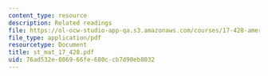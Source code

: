 ```yaml
---
content_type: resource
description: Related readings
file: https://ol-ocw-studio-app-qa.s3.amazonaws.com/courses/17-428-american-foreign-policy-theory-and-method-fall-2004/76ad532e086966fe680ccb7d90eb8032_st_mat_17_428.pdf
file_type: application/pdf
resourcetype: Document
title: st_mat_17_428.pdf
uid: 76ad532e-0869-66fe-680c-cb7d90eb8032
---
```

